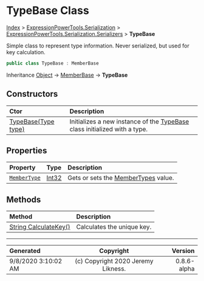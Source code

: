 ﻿# TypeBase Class

[Index](../index.md) > [ExpressionPowerTools.Serialization](ExpressionPowerTools.Serialization.a.md) > [ExpressionPowerTools.Serialization.Serializers](ExpressionPowerTools.Serialization.Serializers.n.md) > **TypeBase**

Simple class to represent type information. Never serialized, but
            used for key calculation.

```csharp
public class TypeBase : MemberBase
```

Inheritance [Object](https://docs.microsoft.com/dotnet/api/system.object) → [MemberBase](ExpressionPowerTools.Serialization.Serializers.MemberBase.cs.md) → **TypeBase**

## Constructors

| Ctor | Description |
| :-- | :-- |
| [TypeBase(Type type)](ExpressionPowerTools.Serialization.Serializers.TypeBase.ctor.md#typebasetype-type) | Initializes a new instance of the [TypeBase](ExpressionPowerTools.Serialization.Serializers.TypeBase.cs.md) class initialized            with a type. |
## Properties

| Property | Type | Description |
| :-- | :-- | :-- |
| [`MemberType`](ExpressionPowerTools.Serialization.Serializers.TypeBase.MemberType.prop.md) | [Int32](https://docs.microsoft.com/dotnet/api/system.int32) | Gets or sets the [MemberTypes](https://docs.microsoft.com/dotnet/api/system.reflection.membertypes) value. |

## Methods

| Method | Description |
| :-- | :-- |
| [String CalculateKey()](ExpressionPowerTools.Serialization.Serializers.TypeBase.CalculateKey.m.md) | Calculates the unique key. |

---

| Generated | Copyright | Version |
| :-- | :-: | --: |
| 9/8/2020 3:10:02 AM | (c) Copyright 2020 Jeremy Likness. | 0.8.6-alpha |
